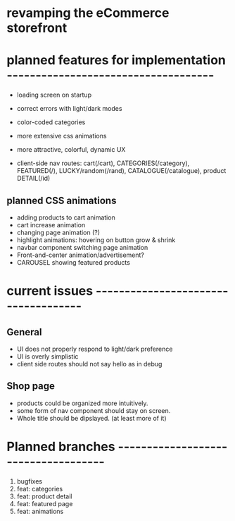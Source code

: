 # revamping the eCommerce storefront

# planned features for implementation ------------------------------------

- loading screen on startup
- correct errors with light/dark modes
- color-coded categories
- more extensive css animations
- more attractive, colorful, dynamic UX

- client-side nav routes: cart(/cart), CATEGORIES(/category), FEATURED(/), LUCKY/random(/rand), CATALOGUE(/catalogue), product DETAIL(/id)

## planned CSS animations

- adding products to cart animation
- cart increase animation
- changing page animation (?)
- highlight animations: hovering on button grow & shrink
- navbar component switching page animation
- Front-and-center animation/advertisement?
- CAROUSEL showing featured products

# current issues ------------------------------------

## General

- UI does not properly respond to light/dark preference
- UI is overly simplistic
- client side routes should not say hello as in debug

## Shop page

- products could be organized more intuitively.
- some form of nav component should stay on screen.
- Whole title should be dipslayed. (at least more of it)

# Planned branches ------------------------------------

1. bugfixes
2. feat: categories
3. feat: product detail
4. feat: featured page
5. feat: animations
